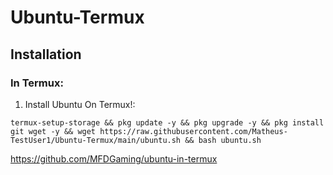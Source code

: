 # Ubuntu-Termux

## Installation
### In Termux:
1) Install Ubuntu On Termux!:
```
termux-setup-storage && pkg update -y && pkg upgrade -y && pkg install git wget -y && wget https://raw.githubusercontent.com/Matheus-TestUser1/Ubuntu-Termux/main/ubuntu.sh && bash ubuntu.sh
```
https://github.com/MFDGaming/ubuntu-in-termux

